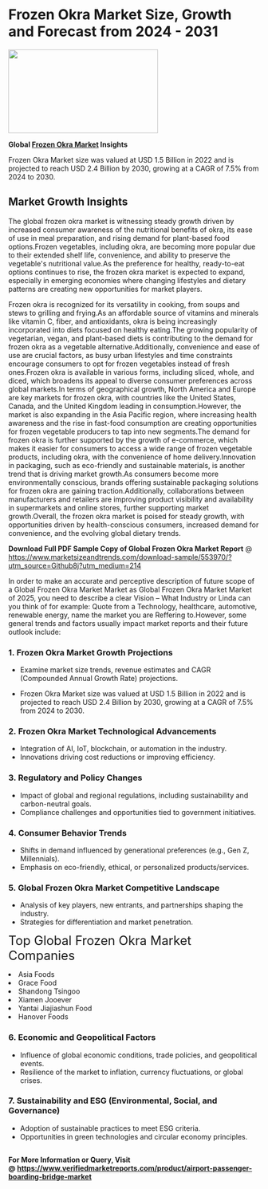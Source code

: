 <H1>Frozen Okra Market Size, Growth and Forecast from 2024 - 2031</H1><img class="aligncenter size-medium wp-image-584254" src="https://thirdeyenews.in/wp-content/uploads/2024/09/Global-Market-Research-300x168.jpeg" alt="" width="300" height="168" /><p><strong>Global&nbsp;<a href="https://www.marketsizeandtrends.com/download-sample/553970/?utm_source=Github8j?utm_medium=214">Frozen Okra Market</a> Insights</strong></p><p>Frozen Okra Market size was valued at USD 1.5 Billion in 2022 and is projected to reach USD 2.4 Billion by 2030, growing at a CAGR of 7.5% from 2024 to 2030.</p><p><h2>Market Growth Insights</h2> <p>The global frozen okra market is witnessing steady growth driven by increased consumer awareness of the nutritional benefits of okra, its ease of use in meal preparation, and rising demand for plant-based food options.Frozen vegetables, including okra, are becoming more popular due to their extended shelf life, convenience, and ability to preserve the vegetable's nutritional value.As the preference for healthy, ready-to-eat options continues to rise, the frozen okra market is expected to expand, especially in emerging economies where changing lifestyles and dietary patterns are creating new opportunities for market players.</p> <p>Frozen okra is recognized for its versatility in cooking, from soups and stews to grilling and frying.As an affordable source of vitamins and minerals like vitamin C, fiber, and antioxidants, okra is being increasingly incorporated into diets focused on healthy eating.The growing popularity of vegetarian, vegan, and plant-based diets is contributing to the demand for frozen okra as a vegetable alternative.Additionally, convenience and ease of use are crucial factors, as busy urban lifestyles and time constraints encourage consumers to opt for frozen vegetables instead of fresh ones.Frozen okra is available in various forms, including sliced, whole, and diced, which broadens its appeal to diverse consumer preferences across global markets.In terms of geographical growth, North America and Europe are key markets for frozen okra, with countries like the United States, Canada, and the United Kingdom leading in consumption.However, the market is also expanding in the Asia Pacific region, where increasing health awareness and the rise in fast-food consumption are creating opportunities for frozen vegetable producers to tap into new segments.The demand for frozen okra is further supported by the growth of e-commerce, which makes it easier for consumers to access a wide range of frozen vegetable products, including okra, with the convenience of home delivery.Innovation in packaging, such as eco-friendly and sustainable materials, is another trend that is driving market growth.As consumers become more environmentally conscious, brands offering sustainable packaging solutions for frozen okra are gaining traction.Additionally, collaborations between manufacturers and retailers are improving product visibility and availability in supermarkets and online stores, further supporting market growth.Overall, the frozen okra market is poised for steady growth, with opportunities driven by health-conscious consumers, increased demand for convenience, and the evolving global dietary trends.<p><span class=""><strong>Download Full PDF Sample Copy of Global Frozen Okra Market Report</strong> @ <a href="https://www.marketsizeandtrends.com/download-sample/553970/?utm_source=Github8j?utm_medium=214" target="_blank">https://www.marketsizeandtrends.com/download-sample/553970/?utm_source=Github8j?utm_medium=214</a></span></p><p>In order to make an accurate and perceptive description of future scope of a Global&nbsp;Frozen Okra Market Market as Global&nbsp;Frozen Okra Market Market of 2025, you need to describe a clear Vision &ndash; What Industry or Linda can you think of for example: Quote from a Technology, healthcare, automotive, renewable energy, name the market you are Reffering to.However, some general trends and factors usually impact market reports and their future outlook include:</p><h3>1.&nbsp;<strong>Frozen Okra Market Growth Projections</strong></h3><ul><li>Examine market size trends, revenue estimates and CAGR (Compounded Annual Growth Rate) projections.</li><li><p>Frozen Okra Market size was valued at USD 1.5 Billion in 2022 and is projected to reach USD 2.4 Billion by 2030, growing at a CAGR of 7.5% from 2024 to 2030.</p></li></ul><h3>2.&nbsp;<strong>Frozen Okra Market Technological Advancements</strong></h3><ul><li>Integration of AI, IoT, blockchain, or automation in the industry.</li><li>Innovations driving cost reductions or improving efficiency.</li></ul><h3>3.&nbsp;<strong>Regulatory and Policy Changes</strong></h3><ul><li>Impact of global and regional regulations, including sustainability and carbon-neutral goals.</li><li>Compliance challenges and opportunities tied to government initiatives.</li></ul><h3>4.&nbsp;<strong>Consumer Behavior Trends</strong></h3><ul><li>Shifts in demand influenced by generational preferences (e.g., Gen Z, Millennials).</li><li>Emphasis on eco-friendly, ethical, or personalized products/services.</li></ul><h3>5.&nbsp;<strong>Global Frozen Okra Market Competitive Landscape</strong></h3><ul><li>Analysis of key players, new entrants, and partnerships shaping the industry.</li><li>Strategies for differentiation and market penetration.</li></ul><p data-pm-slice="1 1 []"><span style="color: inherit; font-family: inherit; font-size: 25px;">Top Global Frozen Okra Market Companies</span></p><div class="" data-test-id=""><p><li>Asia Foods</li><li> Grace Food</li><li> Shandong Tsingoo</li><li> Xiamen Jooever</li><li> Yantai Jiajiashun Food</li><li> Hanover Foods</li></p></div><h3>6.&nbsp;<strong>Economic and Geopolitical Factors</strong></h3><ul><li>Influence of global economic conditions, trade policies, and geopolitical events.</li><li>Resilience of the market to inflation, currency fluctuations, or global crises.</li></ul><h3>7.&nbsp;<strong>Sustainability and ESG (Environmental, Social, and Governance)</strong></h3><ul><li>Adoption of sustainable practices to meet ESG criteria.</li><li>Opportunities in green technologies and circular economy principles.</li></ul><h2><strong style="font-size: 14px;">For More Information or Query, Visit @&nbsp;</strong><a style="background-color: #ffffff; font-size: 14px;" href="https://www.marketsizeandtrends.com/report/frozen-okra-market/" target="_blank">https://www.verifiedmarketreports.com/product/airport-passenger-boarding-bridge-market</a></h2>